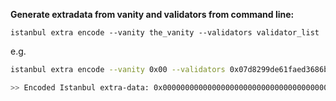 **Generate extradata from vanity and validators from command line:**

`istanbul extra encode --vanity the_vanity --validators validator_list`

e.g.
```bash
istanbul extra encode --vanity 0x00 --validators 0x07d8299de61faed3686ba4c4e6c3b9083d7e2371,0x4fe035ce99af680d89e2c4d73aca01dbfc1bd2fd

>> Encoded Istanbul extra-data: 0x0000000000000000000000000000000000000000000000000000000000000000f86fea9407d8299de61faed3686ba4c4e6c3b9083d7e2371944fe035ce99af680d89e2c4d73aca01dbfc1bd2fdb8410000000000000000000000000000000000000000000000000000000000000000000000000000000000000000000000000000000000000000000000000000000000c0
```
